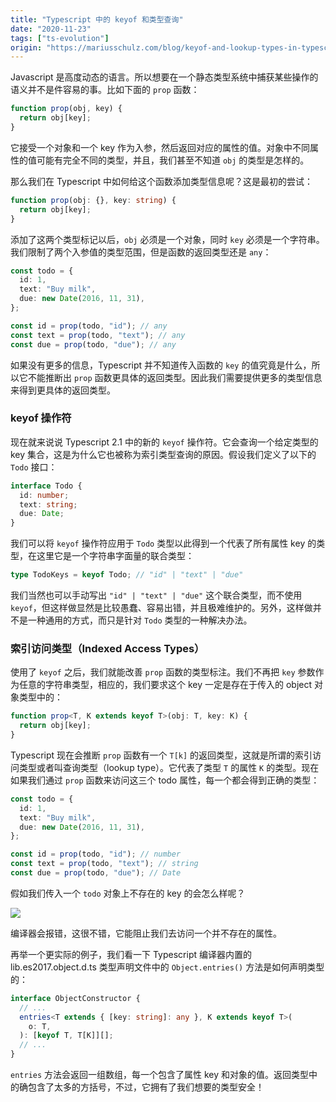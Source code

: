 ```yaml
---
title: "Typescript 中的 keyof 和类型查询"
date: "2020-11-23"
tags: ["ts-evolution"]
origin: "https://mariusschulz.com/blog/keyof-and-lookup-types-in-typescript"
---
```


Javascript 是高度动态的语言。所以想要在一个静态类型系统中捕获某些操作的语义并不是件容易的事。比如下面的 `prop` 函数：

```ts
function prop(obj, key) {
  return obj[key];
}
```

它接受一个对象和一个 key 作为入参，然后返回对应的属性的值。对象中不同属性的值可能有完全不同的类型，并且，我们甚至不知道 `obj` 的类型是怎样的。

那么我们在 Typescript 中如何给这个函数添加类型信息呢？这是最初的尝试：

```ts
function prop(obj: {}, key: string) {
  return obj[key];
}
```

添加了这两个类型标记以后，`obj` 必须是一个对象，同时 `key` 必须是一个字符串。我们限制了两个入参值的类型范围，但是函数的返回类型还是 `any`：

```ts
const todo = {
  id: 1,
  text: "Buy milk",
  due: new Date(2016, 11, 31),
};

const id = prop(todo, "id"); // any
const text = prop(todo, "text"); // any
const due = prop(todo, "due"); // any
```

如果没有更多的信息，Typescript 并不知道传入函数的 `key` 的值究竟是什么，所以它不能推断出 `prop` 函数更具体的返回类型。因此我们需要提供更多的类型信息来得到更具体的返回类型。

### keyof 操作符

现在就来说说 Typescript 2.1 中的新的 `keyof` 操作符。它会查询一个给定类型的 key 集合，这是为什么它也被称为索引类型查询的原因。假设我们定义了以下的 `Todo` 接口：

```ts
interface Todo {
  id: number;
  text: string;
  due: Date;
}
```

我们可以将 `keyof` 操作符应用于 `Todo` 类型以此得到一个代表了所有属性 key 的类型，在这里它是一个字符串字面量的联合类型：

```ts
type TodoKeys = keyof Todo; // "id" | "text" | "due"
```

我们当然也可以手动写出 `"id" | "text" | "due"` 这个联合类型，而不使用 `keyof`，但这样做显然是比较愚蠢、容易出错，并且极难维护的。另外，这样做并不是一种通用的方式，而只是针对 `Todo` 类型的一种解决办法。

### 索引访问类型（Indexed Access Types）

使用了 `keyof` 之后，我们就能改善 `prop` 函数的类型标注。我们不再把 `key` 参数作为任意的字符串类型，相应的，我们要求这个 key 一定是存在于传入的 object 对象类型中的：

```ts
function prop<T, K extends keyof T>(obj: T, key: K) {
  return obj[key];
}
```

Typescript 现在会推断 `prop` 函数有一个 `T[k]` 的返回类型，这就是所谓的索引访问类型或者叫查询类型（lookup type）。它代表了类型 `T` 的属性 `K` 的类型。现在如果我们通过 `prop` 函数来访问这三个 todo 属性，每一个都会得到正确的类型：

```ts
const todo = {
  id: 1,
  text: "Buy milk",
  due: new Date(2016, 11, 31),
};

const id = prop(todo, "id"); // number
const text = prop(todo, "text"); // string
const due = prop(todo, "due"); // Date
```

假如我们传入一个 `todo` 对象上不存在的 key 的会怎么样呢？

![](https://blog-1258648987.cos.ap-shanghai.myqcloud.com/blog/typescript-evolution/typescript_invalid_keyof_parameter-2x.ctrzy3emr6.imm.png)

编译器会报错，这很不错，它能阻止我们去访问一个并不存在的属性。

再举一个更实际的例子，我们看一下 Typescript 编译器内置的 lib.es2017.object.d.ts 类型声明文件中的 `Object.entries()` 方法是如何声明类型的：

```ts
interface ObjectConstructor {
  // ...
  entries<T extends { [key: string]: any }, K extends keyof T>(
    o: T,
  ): [keyof T, T[K]][];
  // ...
}
```

`entries` 方法会返回一组数组，每一个包含了属性 key 和对象的值。返回类型中的确包含了太多的方括号，不过，它拥有了我们想要的类型安全！
